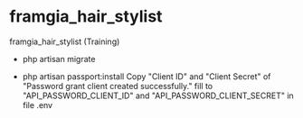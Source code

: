 # framgia_hair_stylist
framgia_hair_stylist (Training)

- php artisan migrate

- php artisan passport:install
Copy "Client ID" and "Client Secret" of "Password grant client created successfully." fill to
"API_PASSWORD_CLIENT_ID" and "API_PASSWORD_CLIENT_SECRET" in file .env
